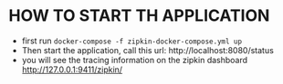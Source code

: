 # HOW TO START TH APPLICATION
* first run ``docker-compose -f zipkin-docker-compose.yml up``
* Then start the application, call this url: http://localhost:8080/status
* you will see the tracing information on the zipkin dashboard http://127.0.0.1:9411/zipkin/

